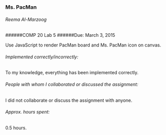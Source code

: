 ### Ms. PacMan
###### Reema Al-Marzoog
######COMP 20 Lab 5
######Due: March 3, 2015    

Use JavaScript to render PacMan board and Ms. PacMan icon on canvas.

###### Implemented correctly/incorrectly:
To my knowledge, everything has been implemented correctly.

###### People with whom I collaborated or discussed the assignment:
I did not collaborate or discuss the assignment with anyone.

###### Approx. hours spent:
0.5 hours.

